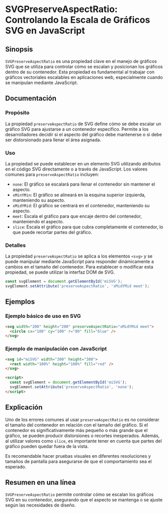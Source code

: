 <!--
Meta Description: # SVGPreserveAspectRatio: Controlando la Escala de Gráficos SVG en JavaScript ## Sinopsis `SVGPreserveAspectRatio` es una propiedad clave en el manejo...
Meta Keywords: svg, gráfico, para, contenedor, que
-->

# SVGPreserveAspectRatio: Controlando la Escala de Gráficos SVG en JavaScript

## Sinopsis
`SVGPreserveAspectRatio` es una propiedad clave en el manejo de gráficos SVG que se utiliza para controlar cómo se escalan y posicionan los gráficos dentro de su contenedor. Esta propiedad es fundamental al trabajar con gráficos vectoriales escalables en aplicaciones web, especialmente cuando se manipulan mediante JavaScript.

## Documentación
### Propósito
La propiedad `preserveAspectRatio` de SVG define cómo se debe escalar un gráfico SVG para ajustarse a un contenedor específico. Permite a los desarrolladores decidir si el aspecto del gráfico debe mantenerse o si debe ser distorsionado para llenar el área asignada.

### Uso
La propiedad se puede establecer en un elemento SVG utilizando atributos en el código SVG directamente o a través de JavaScript. Los valores comunes para `preserveAspectRatio` incluyen:

- `none`: El gráfico se escalará para llenar el contenedor sin mantener el aspecto.
- `xMinYMin`: El gráfico se alineará en la esquina superior izquierda, manteniendo su aspecto.
- `xMidYMid`: El gráfico se centrará en el contenedor, manteniendo su aspecto.
- `meet`: Escala el gráfico para que encaje dentro del contenedor, manteniendo el aspecto.
- `slice`: Escala el gráfico para que cubra completamente el contenedor, lo que puede recortar partes del gráfico.

### Detalles
La propiedad `preserveAspectRatio` se aplica a los elementos `<svg>` y se puede manipular mediante JavaScript para responder dinámicamente a cambios en el tamaño del contenedor. Para establecer o modificar esta propiedad, se puede utilizar la interfaz DOM de SVG.

```javascript
const svgElement = document.getElementById('miSVG');
svgElement.setAttribute('preserveAspectRatio', 'xMidYMid meet');
```

## Ejemplos
### Ejemplo básico de uso en SVG
```html
<svg width="200" height="200" preserveAspectRatio="xMidYMid meet">
  <circle cx="100" cy="100" r="80" fill="blue" />
</svg>
```

### Ejemplo de manipulación con JavaScript
```html
<svg id="miSVG" width="300" height="300">
  <rect width="100%" height="100%" fill="red" />
</svg>

<script>
  const svgElement = document.getElementById('miSVG');
  svgElement.setAttribute('preserveAspectRatio', 'none');
</script>
```

## Explicación
Uno de los errores comunes al usar `preserveAspectRatio` es no considerar el tamaño del contenedor en relación con el tamaño del gráfico. Si el contenedor es significativamente más pequeño o más grande que el gráfico, se pueden producir distorsiones o recortes inesperados. Además, al utilizar valores como `slice`, es importante tener en cuenta que partes del gráfico pueden quedar fuera de la vista.

Es recomendable hacer pruebas visuales en diferentes resoluciones y tamaños de pantalla para asegurarse de que el comportamiento sea el esperado.

## Resumen en una línea
`SVGPreserveAspectRatio` permite controlar cómo se escalan los gráficos SVG en su contenedor, asegurando que el aspecto se mantenga o se ajuste según las necesidades de diseño.